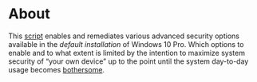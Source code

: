 
# About

This [script](botherless.cmd) enables and remediates various advanced security options available in the *default installation* of Windows 10 Pro. Which options to enable and to what extent is limited by the intention to maximize system security of “your own device” up to the point until the system day-to-day usage becomes [bothersome](https://ieeexplore.ieee.org/document/7676149).
